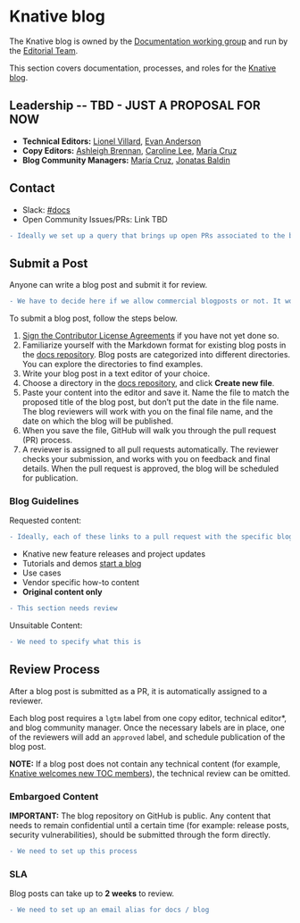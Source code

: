 # Knative blog

The Knative blog is owned by the [Documentation working group](https://knative.dev/community/contributing/working-groups/working-groups/#documentation) and run by the [Editorial Team](#leadership).

This section covers documentation, processes, and roles for the [Knative blog](https://knative.dev/blog/).


## Leadership -- TBD - JUST A PROPOSAL FOR NOW

- **Technical Editors:** [Lionel Villard](https://github.com/lionelvillard), [Evan Anderson](https://github.com/evankanderson)
- **Copy Editors:** [Ashleigh Brennan](https://github.com/abrennan89), [Caroline Lee](https://github.com/carieshmarie), [María Cruz](https://github.com/macruzbar)
- **Blog Community Managers:**  [María Cruz](https://github.com/macruzbar), [Jonatas Baldin](https://github.com/jonatasbaldin)

## Contact

- Slack: [#docs](https://knative.slack.com/archives/C9CV04DNJ)
- Open Community Issues/PRs: Link TBD
```diff
- Ideally we set up a query that brings up open PRs associated to the blog
```

## Submit a Post

Anyone can write a blog post and submit it for review.
```diff
- We have to decide here if we allow commercial blogposts or not. It would also be useful if we stablish a difference between that and vendor-specific how-to blogs
```

To submit a blog post, follow the steps below.

1. [Sign the Contributor License Agreements](https://github.com/knative/community/blob/master/CONTRIBUTING.md#contributor-license-agreements) if you have not yet done so.
1. Familiarize yourself with the Markdown format for existing blog posts in the [docs repository](https://github.com/knative/docs/tree/master/blog). Blog posts are categorized into different directories. You can explore the directories to find examples.
1. Write your blog post in a text editor of your choice.
1. Choose a directory in the [docs repository](https://github.com/knative/docs/tree/master/blog), and click **Create new file**.
1. Paste your content into the editor and save it. Name the file to match the proposed title of the blog post, but don’t put the date in the file name. The blog reviewers will work with you on the final file name, and the date on which the blog will be published.
1. When you save the file, GitHub will walk you through the pull request (PR) process.
1. A reviewer is assigned to all pull requests automatically. The reviewer checks your submission, and works with you on feedback and final details. When the pull request is approved, the blog will be scheduled for publication.

### Blog Guidelines

Requested content:

```diff
- Ideally, each of these links to a pull request with the specific blog template, see demo for example
```

- Knative new feature releases and project updates
- Tutorials and demos [start a blog](https://github.com/knative/docs/pull/2511)
- Use cases
- Vendor specific how-to content
- **Original content only**
```diff
- This section needs review
```

Unsuitable Content:

```diff
- We need to specify what this is
```

## Review Process

After a blog post is submitted as a PR, it is automatically assigned to a reviewer.

Each blog post requires a `lgtm` label from one copy editor, technical editor\*, and blog community manager. Once the necessary labels are in place, one of the reviewers will add an `approved` label, and schedule publication of the blog post.

**NOTE:** If a blog post does not contain any technical content (for example, [Knative welcomes new TOC members](https://knative.dev/blog/2020/05/12/knative-welcomes-new-toc-members/)), the technical review can be omitted.

### Embargoed Content

**IMPORTANT:** The blog repository on GitHub is public. Any content that needs to remain confidential until a certain time (for example: release posts, security vulnerabilities), should be submitted through the form directly.

```diff
- We need to set up this process
```

### SLA

Blog posts can take up to **2 weeks** to review. 
```diff
- We need to set up an email alias for docs / blog
```
